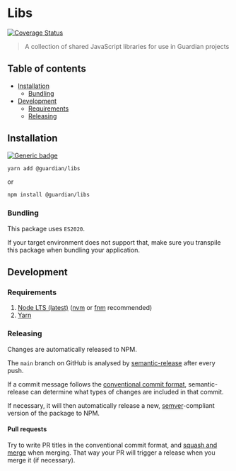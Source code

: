 # Libs

[![Coverage Status](https://coveralls.io/repos/github/guardian/libs/badge.svg)](https://coveralls.io/github/guardian/libs)

> A collection of shared JavaScript libraries for use in Guardian projects

<!-- START doctoc generated TOC please keep comment here to allow auto update -->
<!-- DON'T EDIT THIS SECTION, INSTEAD RE-RUN doctoc TO UPDATE -->
## Table of contents

- [Installation](#installation)
  - [Bundling](#bundling)
- [Development](#development)
  - [Requirements](#requirements)
  - [Releasing](#releasing)

<!-- END doctoc generated TOC please keep comment here to allow auto update -->

## Installation

[![Generic badge](https://img.shields.io/badge/google-chat-259082.svg)](https://chat.google.com/room/AAAAWwBdSMs)

```bash
yarn add @guardian/libs
```

or

```bash
npm install @guardian/libs
```

### Bundling

This package uses `ES2020`.

If your target environment does not support that, make sure you transpile this package when bundling your application.

## Development

### Requirements

1. [Node LTS (latest)](https://nodejs.org/en/download/) ([nvm](https://github.com/nvm-sh/nvm) or [fnm](https://github.com/Schniz/fnm) recommended)
2. [Yarn](https://classic.yarnpkg.com/en/docs/install/)

### Releasing

Changes are automatically released to NPM.

The `main` branch on GitHub is analysed by [semantic-release](https://semantic-release.gitbook.io/) after every push.

If a commit message follows the [conventional commit format](https://www.conventionalcommits.org/en/v1.0.0), semantic-release can determine what types of changes are included in that commit.

If necessary, it will then automatically release a new, [semver](https://semver.org/)-compliant version of the package to NPM.

#### Pull requests

Try to write PR titles in the conventional commit format, and [squash and merge](https://docs.github.com/en/free-pro-team@latest/github/collaborating-with-issues-and-pull-requests/about-pull-request-merges#squash-and-merge-your-pull-request-commits) when merging. That way your PR will trigger a release when you merge it (if necessary).
